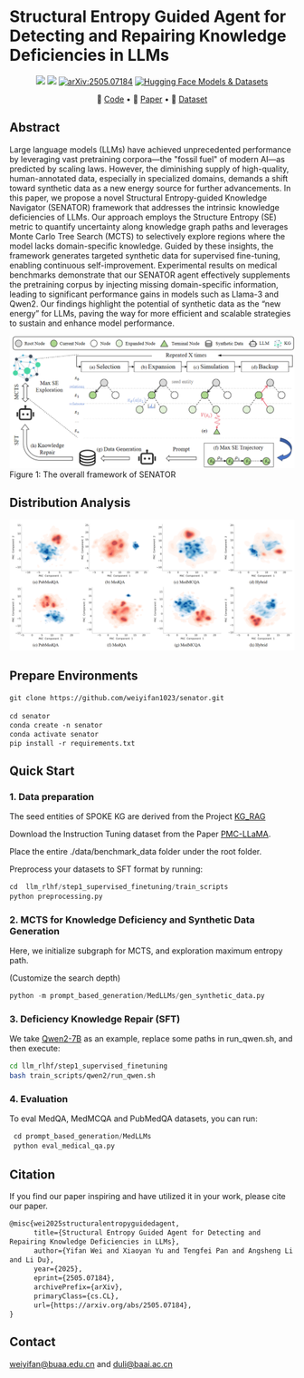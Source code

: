 # Structural Entropy Guided Agent for Detecting and Repairing Knowledge Deficiencies in LLMs

<p align="center">
<a href="https://github.com/weiyifan1023/Neeko/blob/main/LICENSE">
<img src='https://img.shields.io/badge/Code%20License-Apache_2.0-green.svg'></a>
<img src='https://img.shields.io/badge/python-3.9+-blue.svg'>
<a href="https://arxiv.org/abs/2505.07184" target="_blank">
<img src="https://img.shields.io/badge/arXiv-2505.07184-b31b1b.svg" alt="arXiv:2505.07184"></a>
<a href="https://huggingface.co/datasets/axiong/pmc_llama_instructions" target="_blank">
<img src="https://img.shields.io/badge/🤗%20Hugging%20Face-Models%20%26%20Datasets-yellow.svg" alt="Hugging Face Models & Datasets"></a>
</p>


<p align="center">
🔔 <a href="https://github.com/weiyifan1023/senator" target="_blank">Code</a> • 📃 <a href="https://arxiv.org/abs/2505.07184" target="_blank">Paper</a> • 🤗 <a href="https://huggingface.co/datasets/axiong/pmc_llama_instructions" target="_blank">Dataset</a> <br>
</p>





## Abstract

Large language models (LLMs) have achieved unprecedented performance by leveraging vast pretraining corpora—the "fossil fuel" of modern AI—as predicted by scaling laws. 
However, the diminishing supply of high-quality, human-annotated data, especially in specialized domains, demands a shift toward synthetic data as a new energy source for further advancements. 
In this paper, we propose  a novel Structural Entropy-guided Knowledge Navigator (SENATOR) framework that addresses the intrinsic knowledge deficiencies of LLMs. 
Our approach employs the Structure Entropy (SE) metric to quantify uncertainty along knowledge graph paths and leverages Monte Carlo Tree Search (MCTS) to selectively explore regions where the model lacks domain-specific knowledge. 
Guided by these insights, the framework generates targeted synthetic data for supervised fine-tuning, enabling continuous self-improvement. 
Experimental results on medical benchmarks demonstrate that our SENATOR agent effectively supplements the pretraining corpus by injecting missing domain-specific information, leading to significant performance gains in models such as Llama-3 and Qwen2. 
Our findings highlight the potential of synthetic data as the “new energy” for LLMs, paving the way for more efficient and scalable strategies to sustain and enhance model performance.

<div align="center">
    <img src="https://github.com/weiyifan1023/senator/blob/main/figures/senator.png"  alt="senator">
</div>
Figure 1: The overall framework of SENATOR

## Distribution Analysis

![Image text](https://github.com/weiyifan1023/senator/blob/main/figures/ditribution_contour_group.png)

## Prepare Environments

```
git clone https://github.com/weiyifan1023/senator.git

cd senator
conda create -n senator
conda activate senator
pip install -r requirements.txt
```

## Quick Start

### 1. Data preparation

The seed entities of SPOKE KG are derived from the Project [KG_RAG](https://github.com/BaranziniLab/KG_RAG/tree/main/data)

Download the Instruction Tuning dataset from the Paper [PMC-LLaMA](https://huggingface.co/datasets/axiong/pmc_llama_instructions).

Place the entire ./data/benchmark_data folder under the root folder. 

Preprocess your datasets to SFT format by running:

```python
cd  llm_rlhf/step1_supervised_finetuning/train_scripts
python preprocessing.py
```

### 2.  MCTS for Knowledge Deficiency and Synthetic Data Generation
Here, we initialize subgraph for MCTS,  and exploration maximum entropy path.  

(Customize the search depth)

```python
python -m prompt_based_generation/MedLLMs/gen_synthetic_data.py
```

### 3.  Deficiency Knowledge Repair (SFT)
We take [Qwen2-7B](https://huggingface.co/Qwen/Qwen2-7B) as an example, replace some paths in run_qwen.sh, and then execute:
```sh
cd llm_rlhf/step1_supervised_finetuning
bash train_scripts/qwen2/run_qwen.sh
```

### 4.  Evaluation 

To eval  MedQA, MedMCQA and PubMedQA datasets, you can run:

```python
 cd prompt_based_generation/MedLLMs
 python eval_medical_qa.py
```



## Citation
If you find our paper inspiring and have utilized it in your work, please cite our paper.
```
@misc{wei2025structuralentropyguidedagent,
      title={Structural Entropy Guided Agent for Detecting and Repairing Knowledge Deficiencies in LLMs}, 
      author={Yifan Wei and Xiaoyan Yu and Tengfei Pan and Angsheng Li and Li Du},
      year={2025},
      eprint={2505.07184},
      archivePrefix={arXiv},
      primaryClass={cs.CL},
      url={https://arxiv.org/abs/2505.07184}, 
}
```

## Contact

weiyifan@buaa.edu.cn and duli@baai.ac.cn

